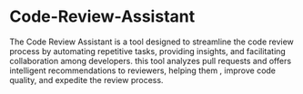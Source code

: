 # Code-Review-Assistant
The Code Review Assistant is a tool designed to streamline the code review process by automating repetitive tasks, providing insights, and facilitating collaboration among developers.  this tool analyzes pull requests and offers intelligent recommendations to reviewers, helping them , improve code quality, and expedite the review process.

